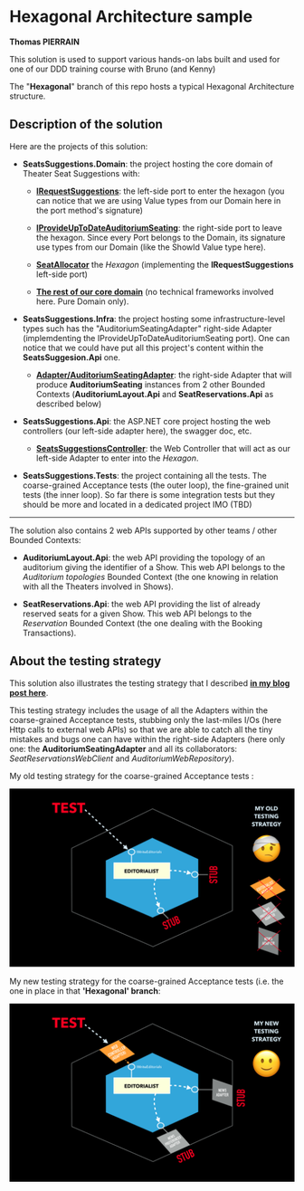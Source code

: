 # Hexagonal Architecture sample

__Thomas PIERRAIN__


This solution is used to support various hands-on labs built and used for one of our DDD training course with Bruno (and Kenny)

The "__Hexagonal__" branch of this repo hosts a typical Hexagonal Architecture structure. 

## Description of the solution

Here are the projects of this solution:

 - __SeatsSuggestions.Domain__: the project hosting the core domain of Theater Seat Suggestions with:
  
   - __[IRequestSuggestions](./SeatsSuggestions.Domain/Ports/IRequestSuggestions.cs)__: the left-side port to enter the hexagon (you can notice that we are using Value types from our Domain here in the port method's signature)
   
   - __[IProvideUpToDateAuditoriumSeating](./SeatsSuggestions.Domain/Ports/IProvideUpToDateAuditoriumSeating.cs)__: the right-side port to leave the hexagon. Since every Port belongs to the Domain, its signature use types from our Domain (like the ShowId Value type here). 
   
   - __[SeatAllocator](./SeatsSuggestions.Domain/SeatAllocator.cs)__ the *Hexagon* (implementing the __IRequestSuggestions__ left-side port)
   
   - __[The rest of our core domain](./SeatsSuggestions.Domain/)__ (no technical frameworks involved here. Pure Domain only).
   
 
 - __SeatsSuggestions.Infra__: the project hosting some infrastructure-level types such has the "AuditoriumSeatingAdapter" right-side Adapter (implemdenting the IProvideUpToDateAuditoriumSeating port). One can notice that we could have put all this project's content within the __SeatsSuggesion.Api__ one.
 
   - __[Adapter/AuditoriumSeatingAdapter](./SeatsSuggestions.Infra/Adapter/AuditoriumSeatingAdapter.cs)__: the right-side Adapter that will produce __AuditoriumSeating__ instances from 2 other Bounded Contexts (__AuditoriumLayout.Api__ and __SeatReservations.Api__ as described below) 

 
 - __SeatsSuggestions.Api__: the ASP.NET core project hosting the web controllers (our left-side adapter here), the swagger doc, etc.
 
   - __[SeatsSuggestionsController](./SeatsSuggestions.Api/Controllers/SeatsSuggestionsController.cs)__: the Web Controller that will act as our left-side Adapter to enter into the *Hexagon*.


 
 - __SeatsSuggestions.Tests__: the project containing all the tests. The coarse-grained Acceptance tests (the outer loop), the fine-grained unit tests (the inner loop). So far there is some integration tests but they should be more and located in a dedicated project IMO (TBD) 
 
--- 

The solution also contains 2 web APIs supported by other teams / other Bounded Contexts: 

 - __AuditoriumLayout.Api__: the web API providing the topology of an auditorium giving the identifier of a Show. This web API belongs to the *Auditorium topologies* Bounded Context (the one knowing in relation with all the Theaters involved in Shows). 
 
 - __SeatReservations.Api__: the web API providing the list of already reserved seats for a given Show. This web API belongs to the *Reservation* Bounded Context (the one dealing with the Booking Transactions).
 
 
 


## About the testing strategy

This solution also illustrates the testing strategy that I described __[in my blog post here](http://tpierrain.blogspot.com/2020/03/hexagonal-architecture-dont-get-lost-on.html)__.

This testing strategy includes the usage of all the Adapters within the coarse-grained Acceptance tests, stubbing only the last-miles I/Os (here Http calls to external web APIs) so that we are able to catch all the tiny mistakes and bugs one can have within the right-side Adapters (here only one: the __AuditoriumSeatingAdapter__ and all its collaborators:  *SeatReservationsWebClient* and *AuditoriumWebRepository*).



My old testing strategy for the coarse-grained Acceptance tests :

![](./OldTestingStrategy.png) 


My new testing strategy for the coarse-grained Acceptance tests (i.e. the one in place in that __'Hexagonal' branch__:

![](./NewTestingStrategy.png) 









